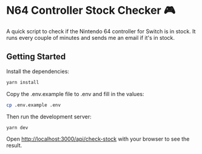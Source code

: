 # N64 Controller Stock Checker 🎮

A quick script to check if the Nintendo 64 controller for Switch is in stock. It runs every couple of minutes and sends me an email if it's in stock.

## Getting Started

Install the dependencies:

```bash
yarn install
```

Copy the .env.example file to .env and fill in the values:

```bash
cp .env.example .env
```

Then run the development server:

```bash
yarn dev
```

Open [http://localhost:3000/api/check-stock](http://localhost:3000/api/check-stock) with your browser to see the result.
